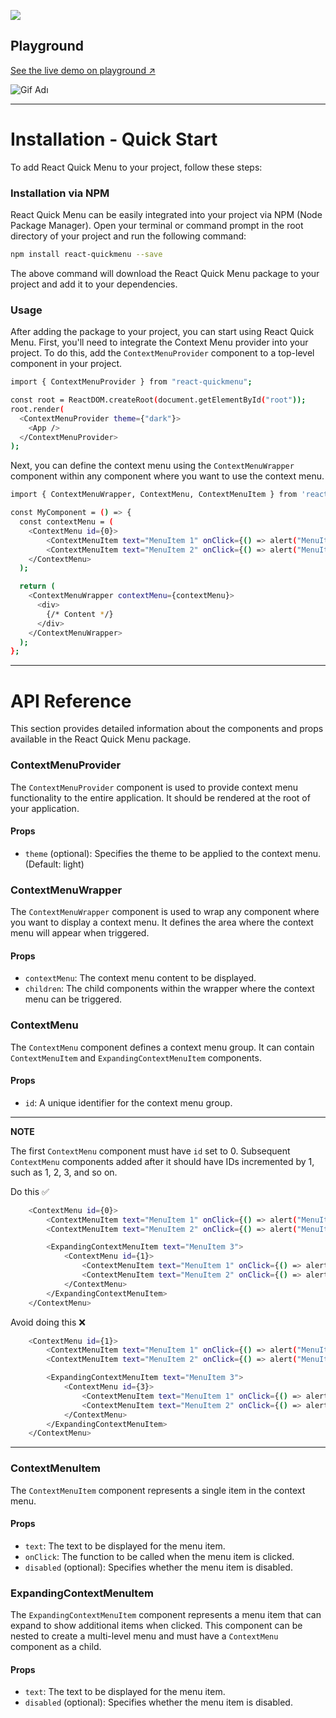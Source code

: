 [![](https://img.shields.io/npm/v/react-quickmenu)](https://www.npmjs.com/package/react-quickmenu)

## Playground

[See the live demo on playground ↗](https://react-quickmenu.vercel.app/playground)

![Gif Adı](https://i.ibb.co/Q8wpjF3/demo.gif)

---

# Installation - Quick Start

To add React Quick Menu to your project, follow these steps:

### Installation via NPM

React Quick Menu can be easily integrated into your project via NPM (Node Package Manager). Open your terminal or command prompt in the root directory of your project and run the following command:

```bash
npm install react-quickmenu --save
```

The above command will download the React Quick Menu package to your project and add it to your dependencies.

### Usage

After adding the package to your project, you can start using React Quick Menu. First, you'll need to integrate the Context Menu provider into your project. To do this, add the `ContextMenuProvider` component to a top-level component in your project.

```bash
import { ContextMenuProvider } from "react-quickmenu";

const root = ReactDOM.createRoot(document.getElementById("root"));
root.render(
  <ContextMenuProvider theme={"dark"}>
    <App />
  </ContextMenuProvider>
);
```

Next, you can define the context menu using the `ContextMenuWrapper` component within any component where you want to use the context menu.

```bash
import { ContextMenuWrapper, ContextMenu, ContextMenuItem } from 'react-quickmenu';

const MyComponent = () => {
  const contextMenu = (
    <ContextMenu id={0}>
        <ContextMenuItem text="MenuItem 1" onClick={() => alert("MenuItem 1 clicked")} />
        <ContextMenuItem text="MenuItem 2" onClick={() => alert("MenuItem 2 clicked")} />
    </ContextMenu>
  );

  return (
    <ContextMenuWrapper contextMenu={contextMenu}>
      <div>
        {/* Content */}
      </div>
    </ContextMenuWrapper>
  );
};
```

---

# API Reference

This section provides detailed information about the components and props available in the React Quick Menu package.

### ContextMenuProvider

The `ContextMenuProvider` component is used to provide context menu functionality to the entire application. It should be rendered at the root of your application.

#### Props

- `theme` (optional): Specifies the theme to be applied to the context menu. (Default: light)

### ContextMenuWrapper

The `ContextMenuWrapper` component is used to wrap any component where you want to display a context menu. It defines the area where the context menu will appear when triggered.

#### Props

- `contextMenu`: The context menu content to be displayed.
- `children`: The child components within the wrapper where the context menu can be triggered.

### ContextMenu

The `ContextMenu` component defines a context menu group. It can contain `ContextMenuItem` and `ExpandingContextMenuItem` components.

#### Props

- `id`: A unique identifier for the context menu group.

---
**NOTE**

The first `ContextMenu` component must have `id` set to 0. Subsequent `ContextMenu` components added after it should have IDs incremented by 1, such as 1, 2, 3, and so on.

Do this ✅

```bash
    <ContextMenu id={0}>
        <ContextMenuItem text="MenuItem 1" onClick={() => alert("MenuItem 1 clicked")} />
        <ContextMenuItem text="MenuItem 2" onClick={() => alert("MenuItem 2 clicked")} />

        <ExpandingContextMenuItem text="MenuItem 3">
            <ContextMenu id={1}>
                <ContextMenuItem text="MenuItem 1" onClick={() => alert("MenuItem 1 clicked")} />
                <ContextMenuItem text="MenuItem 2" onClick={() => alert("MenuItem 2 clicked")} />
            </ContextMenu>
        </ExpandingContextMenuItem>
    </ContextMenu>
```

Avoid doing this ❌

```bash
    <ContextMenu id={1}>
        <ContextMenuItem text="MenuItem 1" onClick={() => alert("MenuItem 1 clicked")} />
        <ContextMenuItem text="MenuItem 2" onClick={() => alert("MenuItem 2 clicked")} />

        <ExpandingContextMenuItem text="MenuItem 3">
            <ContextMenu id={3}>
                <ContextMenuItem text="MenuItem 1" onClick={() => alert("MenuItem 1 clicked")} />
                <ContextMenuItem text="MenuItem 2" onClick={() => alert("MenuItem 2 clicked")} />
            </ContextMenu>
        </ExpandingContextMenuItem>
    </ContextMenu>
```
---

### ContextMenuItem

The `ContextMenuItem` component represents a single item in the context menu.

#### Props

- `text`: The text to be displayed for the menu item.
- `onClick`: The function to be called when the menu item is clicked.
- `disabled` (optional): Specifies whether the menu item is disabled.

### ExpandingContextMenuItem

The `ExpandingContextMenuItem` component represents a menu item that can expand to show additional items when clicked. This component can be nested to create a multi-level menu and must have a `ContextMenu` component as a child.

#### Props

- `text`: The text to be displayed for the menu item.
- `disabled` (optional): Specifies whether the menu item is disabled.

